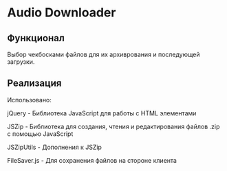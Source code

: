 # Audio Downloader

## Функционал

Выбор чекбосками файлов для их архиврования и последующей загрузки.

## Реализация

Использовано:

jQuery - Библиотека JavaScript для работы с HTML элементами

JSZip - Библиотека для создания, чтения и редактирования файлов .zip с помощью JavaScript

JSZipUtils - Дополнения к JSZip

FileSaver.js - Для сохранения файлов на стороне клиента
